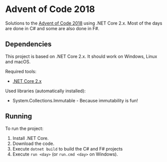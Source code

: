 # Advent of Code 2018

Solutions to the [Advent of Code 2018](http://adventofcode.com/2018) using .NET
Core 2.x. Most of the days are done in C# and some are also done in F#.

## Dependencies

This project is based on .NET Core 2.x.  It should work on Windows, Linux and
macOS.

Required tools:

- [.NET Core 2.x](https://dotnet.microsoft.com/download/dotnet-core/2.2)

Used libraries (automatically installed):

- System.Collections.Immutable - Because immutability is fun!

## Running

To run the project:

1. Install .NET Core.
1. Download the code.
1. Execute `dotnet build` to build the C# and F# projects
1. Execute `run <day>` (or `run.cmd <day>` on Windows).
